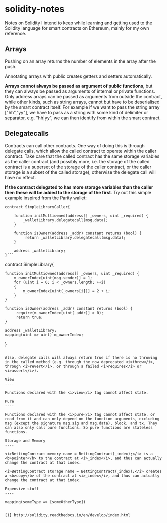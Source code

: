# solidity-notes
Notes on Solidity I intend to keep while learning and getting used to the Solidity language for smart contracts on Ethereum, mainly for my own reference.


Arrays
-----

Pushing on an array returns the number of elements in the array after the push. 

Annotating arrays with public creates getters and setters automatically. 

<b>Arrays cannot always be passed as argument of public functions</b>, but they can always be passed as arguments of internal or private functions. Only address arrays can be passed as arguments from outside the contract, while other kinds, such as string arrays, cannot but have to be deserialised by the smart contract itself. For example if we want to pass the string array ["hh","yy"], we have to pass as a string with some kind of delimiter or separator, e.g. "hh|yy", we can then identify from within the smart contract.


Delegatecalls
-----

Contracts can call other contracts. One way of doing this is through delegate calls, which allow the called contract to operate within the caller contract. Take care that the called contract has the same storage variables as the caller contract (and possibly more, i.e. the storage of the called contract is a superset of the storage of the caller contract, or the caller storage is a subset of the called storage), otherwise the delegate call will have no effect.

<b>If the contract delegated to has more storage variables than the caller then these will be added to the storage of the first</b>. Try out this simple example inspired from the Parity wallet:

```
contract SimpleLibraryCaller{
    
    function initMultiowned(address[] _owners, uint _required) {
        _walletLibrary.delegatecall(msg.data);
    }
    
    function isOwner(address _addr) constant returns (bool) {
		 return _walletLibrary.delegatecall(msg.data);
	}
	
	address _walletLibrary;
}```
```
contract SimpleLibrary{
    
    function initMultiowned(address[] _owners, uint _required) {
        m_ownerIndex[uint(msg.sender)] = 1;
        for (uint i = 0; i < _owners.length; ++i)
        {
            m_ownerIndex[uint(_owners[i])] = 2 + i;
        }
    }
    
    function isOwner(address _addr) constant returns (bool) {
		 require(m_ownerIndex[uint(_addr)] > 0);
		 return true;
	}
	
	address _walletLibrary;
	mapping(uint => uint) m_ownerIndex;
}
```

Also, delegate calls will always return true if there is no throwing in the called method (e.g. through the now deprecated <i>throw</i>, through <i>revert</i>, or through a failed <i>requires</i> or <i>assert</i>).

View
----

Functions declared with the <i>view</i> tag cannot affect state.

Pure
----

Functions declared with the <i>pure</i> tag cannot affect state, or read from it and can only depend on the function arguments, excluding msg (except the signature msg.sig and msg.data), block, and tx. They can also only call pure functions. So pure functions are stateless functions.

Storage and Memory
----

<i>BettingContract memory name = BettingContract(_index);</i> is a <b>pointer</b> to the contract at <i>_index</i>, and thus can actually change the contract at that index. 

<i>BettingContract storage name = BettingContract(_index);</i> creates a <b>copy</b> of the contract at <i>_index</i>, and thus can actually change the contract at that index. 

Expensive stuff
----

mapping(someType => [someOtherType])


[1] http://solidity.readthedocs.io/en/develop/index.html
